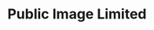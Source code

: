 ---
title: "Public Image Limited"
summary: "Post-punk band, formed in London, 1978. Active until 1992; reformed 2009."
image: "public-image-limited.jpg"
apple_music_artist_url: "https://music.apple.com/gb/artist/public-image-ltd/20942761"
wikipedia_url: "none"
---